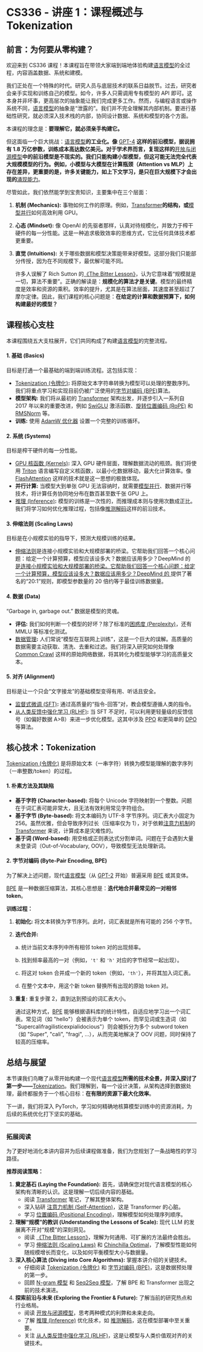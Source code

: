 # CS336 - 讲座 1：课程概述与 Tokenization
## 前言：为何要从零构建？
欢迎来到 CS336 课程！本课程旨在带领大家端到端地体验构建[语言模型](./Lecture1-Language-Models.md)的全过程，内容涵盖数据、系统和建模。
  
我们正处在一个特殊的时代。研究人员与底层技术的联系日益脱节。过去，研究者会亲手实现和训练自己的模型。如今，许多人只需调用专有模型的 API 即可。这本身并非坏事，更高层次的抽象能让我们完成更多工作。然而，与编程语言或操作系统不同，[语言模型](./Lecture1-Language-Models.md)的抽象是“泄露的”。我们并不完全理解其内部机制。要进行基础性研究，就必须深入技术栈的内部，协同设计数据、系统和模型的各个方面。
  
本课程的理念是：**要理解它，就必须亲手构建它。**
  
但这面临一个巨大挑战：[语言模型](./Lecture1-Language-Models.md)**的工业化。像** [GPT-4](./Lecture1-GPT-4.md) **这样的前沿模型，据说拥有 1.8 万亿参数，训练成本高达数亿美元。对于学术界而言，复现这样的**[开放与闭源模型](./Lecture1-Open-vs-Closed-Models.md)**中的前沿模型是不现实的。我们只能构建小型模型，但这可能无法完全代表大规模模型的行为。例如，小模型与大模型在计算瓶颈（Attention vs MLP）上存在差异，更重要的是，许多关键能力，如上下文学习，是只在巨大规模下才会出现的**[涌现能力](./Lecture1-Emergent-Behavior.md)。
  
尽管如此，我们依然能学到宝贵知识，主要集中在三个层面：
1. **机制 (Mechanics):** 事物如何工作的原理。例如，[Transformer](./Lecture1-Transformer.md)**的结构，或**[模型并行](./Lecture1-Model-Parallelism.md)如何高效利用 GPU。
2. **心态 (Mindset):** 像 OpenAI 的先驱者那样，认真对待规模化，并致力于榨干硬件的每一分性能。这是一种追求极致效率的思维方式，它比任何具体技术都更重要。
3. **直觉 (Intuitions):** 关于哪些数据和模型决策能带来好模型。这部分我们只能部分传授，因为在不同规模下，最优解可能不同。
  
   许多人误解了 Rich Sutton 的[《The Bitter Lesson》](./Lecture1-The-Bitter-Lesson.md)，认为它意味着“规模就是一切，算法不重要”。正确的解读是：**规模化的算法才是关键**。模型的最终精度是效率和资源的乘积。效率的提升，尤其是在算法层面，其速度甚至超过了摩尔定律。因此，我们课程的核心问题是：**在给定的计算和数据预算下，如何构建最好的模型？**
## 课程核心支柱
本课程围绕五大支柱展开，它们共同构成了构建[语言模型](./Lecture1-Language-Models.md)的完整流程。
#### 1. 基础 (Basics)
目标是打通一个最基础的端到端训练流程。这包括实现：
- [Tokenization (令牌化)](./Lecture1-Tokenization.md)**:** 将原始文本字符串转换为模型可以处理的整数序列。我们将重点学习和实现目前仍被广泛使用的[字节对编码 (BPE)](./Lecture1-Byte-Pair-Encoding.md)算法。
- **模型架构:** 我们将从最初的 [Transformer](./Lecture1-Transformer.md) 架构出发，并逐步引入一系列自 2017 年以来的重要改进，例如 [SwiGLU](./Lecture1-SwiGLU.md) 激活函数、[旋转位置编码 (RoPE)](./Lecture1-Rotary-Positional-Embeddings.md) 和 [RMSNorm](./Lecture1-RMSNorm.md) 等。
- **训练:** 使用 [AdamW 优化器](./Lecture1-AdamW-Optimizer.md) 设置一个完整的训练循环。
#### 2. 系统 (Systems)
目标是榨干硬件的每一分性能。
- [GPU 核函数 (Kernels)](./Lecture1-GPU-Kernels.md)**:** 深入 GPU 硬件层面，理解数据流动的瓶颈。我们将使用 [Triton](./Lecture1-Triton.md) 语言编写自定义核函数，以最小化数据移动，最大化计算效率。像 [FlashAttention](./Lecture1-FlashAttention.md) 这样的技术就是这一思想的极致体现。
- **并行计算:** 当模型大到单张 GPU 无法容纳时，就需要[模型并行](./Lecture1-Model-Parallelism.md)、数据并行等技术，将计算任务协同地分布在数百甚至数千张 GPU 上。
- [推理 (Inference)](./Lecture1-Inference.md)**:** 模型的训练是一次性的，而推理成本则与使用次数成正比。我们将学习如何优化推理过程，包括像[推测解码](./Lecture1-Speculative-Decoding.md)这样的前沿技术。
#### 3. 伸缩法则 (Scaling Laws)
目标是在小规模实验的指导下，预测大规模训练的结果。
- [伸缩法则](./Lecture1-Scaling-Laws.md)是连接小规模实验和大规模部署的桥梁。它帮助我们回答一个核心问题：给定一个计算预算，模型应该设多大？数据应该用多少？DeepMind 的 [是连接小规模实验和大规模部署的桥梁。它帮助我们回答一个核心问题：给定一个计算预算，模型应该设多大？数据应该用多少？DeepMind 的 ](./Lecture1-Chinchilla-Optimal.md) 提供了著名的“20:1”规则，即模型参数量的 20 倍约等于最佳训练数据量。
#### 4. 数据 (Data)
“Garbage in, garbage out.” 数据是模型的灵魂。
- **评估:** 我们如何判断一个模型的好坏？除了标准的[困惑度 (Perplexity)](./Lecture1-Perplexity.md)，还有 MMLU 等标准化测试。
- [数据管理](./Lecture1-Data-Curation.md)**:** 人们常说“模型在互联网上训练”，这是一个巨大的误解。高质量的数据需要主动获取、清洗、去重和过滤。我们将深入研究如何处理像 [Common Crawl](./Lecture1-Common-Crawl.md) 这样的原始网络数据，将其转化为模型能够学习的高质量文本。
#### 5. 对齐 (Alignment)
目标是让一个只会“文字接龙”的基础模型变得有用、听话且安全。
- [监督式微调 (SFT)](./Lecture1-Supervised-Fine-Tuning.md)**:** 通过高质量的“指令-回答”对，教会模型遵循人类的指令。
- [从人类反馈中强化学习 (RLHF)](./Lecture1-RLHF.md)**:** 当 SFT 不足时，可以利用更轻量级的反馈信号（如偏好数据 A>B）来进一步优化模型。这其中涉及 [PPO](./Lecture1-PPO.md) 和更简单的 [DPO](./Lecture1-DPO.md) 等算法。
## 核心技术：Tokenization
[Tokenization (令牌化)](./Lecture1-Tokenization.md) 是将原始文本（一串字符）转换为模型能理解的数字序列（一串整数/token）的过程。
#### 1. 朴素方法及其缺陷
- **基于字符 (Character-based):** 将每个 Unicode 字符映射到一个整数。问题在于词汇表可能非常大，且无法有效利用常见字符组合。
- **基于字节 (Byte-based):** 将文本编码为 UTF-8 字节序列。词汇表大小固定为 256。虽然优雅，但会导致序列过长（压缩率仅为 1），对于依赖[注意力机制](./Lecture1-Self-Attention.md)的 [Transformer](./Lecture1-Transformer.md) 来说，计算成本是灾难性的。
- **基于词 (Word-based):** 用空格或正则表达式分割单词。问题在于会遇到大量未登录词（Out-of-Vocabulary, OOV），导致模型无法处理新词。
#### 2. 字节对编码 (Byte-Pair Encoding, BPE)
为了解决上述问题，现代[语言模型](./Lecture1-Language-Models.md)（从 [GPT-2](./Lecture1-GPT-4.md) 开始）普遍采用 [BPE](./Lecture1-Byte-Pair-Encoding.md) 或其变体。
  
[BPE](./Lecture1-Byte-Pair-Encoding.md) 是一种数据压缩算法，其核心思想是：**迭代地合并最常见的一对相邻 token**。
  
**训练过程：**
1. **初始化:** 将文本转换为字节序列。此时，词汇表就是所有可能的 256 个字节。
2. **迭代合并:**
  
   a. 统计当前文本序列中所有相邻 token 对的出现频率。
  
   b. 找到频率最高的一对（例如，`'t'` 和 `'h'` 对应的字节经常一起出现）。
  
   c. 将这对 token 合并成一个新的 token（例如，`'th'`），并将其加入词汇表。
  
   d. 在整个文本中，用这个新 token 替换所有出现的原始 token 对。
3. **重复:** 重复步骤 2，直到达到预设的词汇表大小。
  
   通过这种方式，[BPE](./Lecture1-Byte-Pair-Encoding.md) 能够根据语料库的统计特性，自适应地学习出一个词汇表。常见词（如 "hello"）会被表示为单个 token，而罕见词或生造词（如 "Supercalifragilisticexpialidocious"）则会被拆分为多个 subword token（如 "Super", "cali", "fragi", ...），从而完美地解决了 OOV 问题，同时保持了较高的压缩率。
## 总结与展望
本节课我们鸟瞰了从零开始构建一个现代[语言模型](./Lecture1-Language-Models.md)**所需的技术全景，并深入探讨了第一步——**[Tokenization](./Lecture1-Tokenization.md)。我们理解到，每一个设计决策，从架构选择到数据处理，最终都服务于一个核心目标：**在有限的资源下最大化效率**。
  
下一讲，我们将深入 PyTorch，学习如何精确地核算模型训练中的资源消耗，为后续的系统优化打下坚实的基础。
***
### 拓展阅读
为了更好地消化本讲内容并为后续课程做准备，我们为您规划了一条战略性的学习路径。
  
**推荐阅读策略：**
1. **奠定基石 (Laying the Foundation):** 首先，请确保您对现代语言模型的核心架构有清晰的认识。这是理解一切后续内容的基础。
   - 阅读 [Transformer](./Lecture1-Transformer.md) 笔记，了解其整体架构。
   - 深入钻研 [注意力机制 (Self-Attention)](./Lecture1-Self-Attention.md)，这是 Transformer 的心脏。
   - 学习 [位置编码 (Positional Encoding)](./Lecture1-Positional-Encoding.md)，理解模型如何处理序列顺序。
2. **理解“规模”的教训 (Understanding the Lessons of Scale):** 现代 LLM 的发展离不开对“规模”的深刻洞见。
   - 阅读 [《The Bitter Lesson》](./Lecture1-The-Bitter-Lesson.md)，理解为何通用、可扩展的方法最终会胜出。
   - 学习 [伸缩法则 (Scaling Laws)](./Lecture1-Scaling-Laws.md) 和 [Chinchilla Optimal](./Lecture1-Chinchilla-Optimal.md)，了解模型性能如何随规模增长而变化，以及如何平衡模型大小与数据量。
3. **深入核心算法 (Diving into Core Algorithms):** 掌握本讲介绍的关键技术。
   - 仔细阅读 [Tokenization (令牌化)](./Lecture1-Tokenization.md) 和 [字节对编码 (BPE)](./Lecture1-Byte-Pair-Encoding.md)，这是数据预处理的第一步。
   - 回顾 [N-gram 模型](./Lecture1-N-gram-%E6%A8%A1%E5%9E%8B.md) 和 [Seq2Seq 模型](./Lecture1-Seq2Seq-%E6%A8%A1%E5%9E%8B.md)，了解 BPE 和 Transformer 出现之前的技术演进。
4. **探索前沿与未来 (Exploring the Frontier & Future):** 了解当前的研究热点和行业格局。
   - 阅读 [开放与闭源模型](./Lecture1-Open-vs-Closed-Models.md)，思考两种模式的利弊和未来走向。
   - 了解 [推理 (Inference)](./Lecture1-Inference.md) 优化技术，如 [推测解码](./Lecture1-Speculative-Decoding.md)，这在模型部署中至关重要。
   - 关注 [从人类反馈中强化学习 (RLHF)](./Lecture1-RLHF.md)，这是让模型与人类价值观对齐的关键技术。
